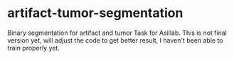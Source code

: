 # artifact-tumor-segmentation
Binary segmentation for artifact and tumor
Task for Asillab. This is not final version yet, will adjust the code to get better result, I haven't been able to train properly yet.
